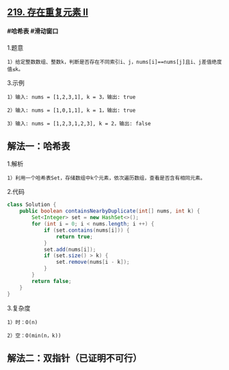 ## [219. 存在重复元素 II](https://leetcode.cn/problems/contains-duplicate-ii/description/)

#### #哈希表 #滑动窗口

1.题意

    1）给定整数数组、整数k，判断是否存在不同索引i、j，nums[i]==nums[j]且i、j差值绝度值≤k。

3.示例

    1）输入: nums = [1,2,3,1], k = 3，输出: true

    2）输入: nums = [1,0,1,1], k = 1，输出: true

    3）输入: nums = [1,2,3,1,2,3], k = 2，输出: false

## 解法一：哈希表

1.解析

    1）利用一个哈希表Set，存储数组中k个元素，依次遍历数组，查看是否含有相同元素。

2.代码
```java
class Solution {
    public boolean containsNearbyDuplicate(int[] nums, int k) {
        Set<Integer> set = new HashSet<>();
        for (int i = 0; i < nums.length; i ++) {
            if (set.contains(nums[i])) {
                return true;
            }
            set.add(nums[i]);
            if (set.size() > k) {
                set.remove(nums[i - k]);
            }
        }
        return false;
    }
}
```

3.复杂度

    1）时：O(n)

    2）空：O(min(n，k))

## 解法二：双指针（已证明不可行）